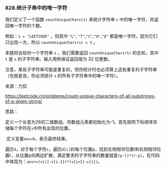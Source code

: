 ### 828.统计子串中的唯一字符

我们定义了一个函数 `countUniqueChars(s)` 来统计字符串 `s` 中的唯一字符，并返回唯一字符的个数。

例如：`s = "LEETCODE"` ，则其中 `"L"`, `"T"`,`"C"`,`"O"`,`"D"` 都是唯一字符，因为它们只出现一次，所以 `countUniqueChars(s) = 5` 。

本题将会给你一个字符串 `s` ，我们需要返回 `countUniqueChars(t)` 的总和，其中 `t` 是 `s` 的子字符串。输入用例保证返回值为 32 位整数。

注意，某些子字符串可能是重复的，但你统计时也必须算上这些重复的子字符串（也就是说，你必须统计 `s` 的所有子字符串中的唯一字符）。

来源：力扣

https://leetcode.cn/problems/count-unique-characters-of-all-substrings-of-a-given-string/



思路：

​		定义一个长度为26的二维数组，将数组元素都初始化为-1。首先按照下标顺序存储每个字符在`s`中所有出现的位置。

​		定义变量`ans=0`，表示最终结果。

​		遍历`d`，对于每个字符`c`，遍历`d[c]`的每个位置p，找到左侧相邻位置l和右侧相邻位置r，从位置p向两边扩散，满足要求的子字符串的数量就是`(p-l)*(r-p)`，在代码中体现为：`ans+=(v[i]-v[i-1])*(v[i+1]-v[i])`。				

​		